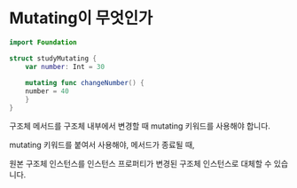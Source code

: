 Mutating이 무엇인가
========

```swift 
import Foundation

struct studyMutating {
    var number: Int = 30
    
    mutating func changeNumber() {
    number = 40
    }
}
```

구조체 메서드를 구조체 내부에서 변경할 때 mutating 키워드를 사용해야 합니다.   

mutating 키워드를 붙여서 사용해야, 메서드가 종료될 때,   

원본 구조체 인스턴스를 인스턴스 프로퍼티가 변경된 구조체 인스턴스로 대체할 수 있습니다.   
